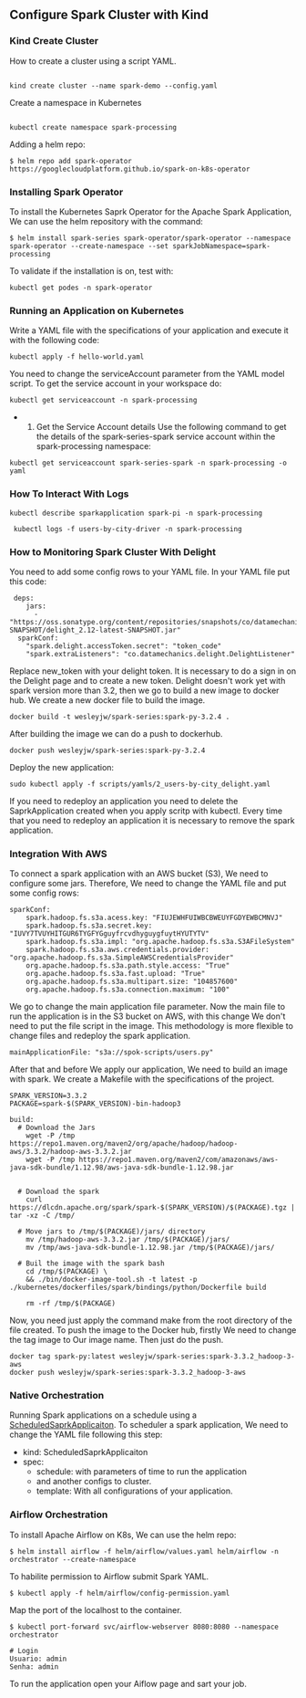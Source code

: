 ## Configure Spark Cluster with Kind

### Kind Create Cluster

How to create a cluster using a script YAML.

```

kind create cluster --name spark-demo --config.yaml

```

Create a namespace in Kubernetes

```

kubectl create namespace spark-processing

```

Adding a helm repo:

```
$ helm repo add spark-operator https://googlecloudplatform.github.io/spark-on-k8s-operator

```

### Installing Spark Operator

To install the Kubernetes Saprk Operator for the Apache Spark Application, We can use the helm repository with the command:

```
$ helm install spark-series spark-operator/spark-operator --namespace spark-operator --create-namespace --set sparkJobNamespace=spark-processing

```

To validate if the installation is on, test with:

```
kubectl get podes -n spark-operator
```

### Running an Application on Kubernetes

Write a YAML file with the specifications of your application and execute it with the following code:

```
kubectl apply -f hello-world.yaml
```

You need to change the serviceAccount parameter from the YAML model script. To get the service account in your workspace do:

```
kubectl get serviceaccount -n spark-processing
```

- 1. Get the Service Account details
Use the following command to get the details of the spark-series-spark service account within the spark-processing namespace:
```
kubectl get serviceaccount spark-series-spark -n spark-processing -o yaml
```

### How To Interact With Logs

```
kubectl describe sparkapplication spark-pi -n spark-processing

 kubectl logs -f users-by-city-driver -n spark-processing
```

### How to Monitoring Spark Cluster With Delight

You need to add some config rows to your YAML file. In your YAML file put this code: 

```
 deps:
    jars:
      - "https://oss.sonatype.org/content/repositories/snapshots/co/datamechanics/delight_2.12/latest-SNAPSHOT/delight_2.12-latest-SNAPSHOT.jar"
  sparkConf:
    "spark.delight.accessToken.secret": "token_code"
    "spark.extraListeners": "co.datamechanics.delight.DelightListener"
```

Replace new_token with your delight token. It is necessary to do a sign in on the Delight page and to create a new token. Delight doesn't work yet with spark version more than 3.2, then we go to build a new image to docker hub. We create a new docker file to build the image.

```
docker build -t wesleyjw/spark-series:spark-py-3.2.4 .
```

After building the image we can do a push to dockerhub.

```
docker push wesleyjw/spark-series:spark-py-3.2.4
```

Deploy the new application:

```
sudo kubectl apply -f scripts/yamls/2_users-by-city_delight.yaml
```

If you need to redeploy an application you need to delete the SaprkApplication created when you apply scritp with kubectl. Every time that you need to redeploy an application it is necessary to remove the spark application.

### Integration With AWS

To connect a spark application with an AWS bucket (S3), We need to configure some jars. Therefore, We need to change the YAML file and put some config rows:

```
sparkConf:
    spark.hadoop.fs.s3a.acess.key: "FIUJEWHFUIWBCBWEUYFGDYEWBCMNVJ"
    spark.hadoop.fs.s3a.secret.key: "IUVY7TVUYHITGUR6TYGFYGguyfrcvdhyguygfuytHYUTYTV"
    spark.hadoop.fs.s3a.impl: "org.apache.hadoop.fs.s3a.S3AFileSystem"
    spark.hadoop.fs.s3a.aws.credentials.provider: "org.apache.hadoop.fs.s3a.SimpleAWSCredentialsProvider"
    org.apache.hadoop.fs.s3a.path.style.access: "True"
    org.apache.hadoop.fs.s3a.fast.upload: "True"
    org.apache.hadoop.fs.s3a.multipart.size: "104857600"
    org.apache.hadoop.fs.s3a.connection.maximum: "100"
```

We go to change the main application file parameter. Now the main file to run the application is in the S3 bucket on AWS, with this change We don't need to put the file script in the image. This methodology is more flexible to change files and redeploy the spark application.

```
mainApplicationFile: "s3a://spok-scripts/users.py"
```

After that and before We apply our application, We need to build an image with spark. We create a Makefile with the specifications of the project.   


```
SPARK_VERSION=3.3.2
PACKAGE=spark-$(SPARK_VERSION)-bin-hadoop3

build:
  # Download the Jars 
	wget -P /tmp https://repo1.maven.org/maven2/org/apache/hadoop/hadoop-aws/3.3.2/hadoop-aws-3.3.2.jar
	wget -P /tmp https://repo1.maven.org/maven2/com/amazonaws/aws-java-sdk-bundle/1.12.98/aws-java-sdk-bundle-1.12.98.jar


  # Download the spark
	curl https://dlcdn.apache.org/spark/spark-$(SPARK_VERSION)/$(PACKAGE).tgz | tar -xz -C /tmp/

  # Move jars to /tmp/$(PACKAGE)/jars/ directory
	mv /tmp/hadoop-aws-3.3.2.jar /tmp/$(PACKAGE)/jars/
	mv /tmp/aws-java-sdk-bundle-1.12.98.jar /tmp/$(PACKAGE)/jars/

  # Buil the image with the spark bash
	cd /tmp/$(PACKAGE) \
	&& ./bin/docker-image-tool.sh -t latest -p ./kubernetes/dockerfiles/spark/bindings/python/Dockerfile build

	rm -rf /tmp/$(PACKAGE)
```

Now, you need just apply the command make from the root directory of the file created.
To push the image to the Docker hub, firstly We need to change the tag image to Our image name. Then just do the push. 

```
docker tag spark-py:latest wesleyjw/spark-series:spark-3.3.2_hadoop-3-aws
docker push wesleyjw/spark-series:spark-3.3.2_hadoop-3-aws
```

### Native Orchestration

Running Spark applications on a schedule using a [ScheduledSaprkApplicaiton](https://github.com/GoogleCloudPlatform/spark-on-k8s-operator/blob/master/docs/user-guide.md). To scheduler a spark application, We need to change the YAML file following this step:

- kind: ScheduledSaprkApplicaiton
- spec: 
  - schedule: with parameters of time to run the application 
  - and another configs to cluster.
  - template: With all configurations of your application.


### Airflow Orchestration

To install Apache Airflow on K8s, We can use the helm repo:

```
$ helm install airflow -f helm/airflow/values.yaml helm/airflow -n orchestrator --create-namespace
```

To habilite permission to Airflow submit Spark YAML. 

```
$ kubectl apply -f helm/airflow/config-permission.yaml

```
Map the port of the localhost to the container.

```
$ kubectl port-forward svc/airflow-webserver 8080:8080 --namespace orchestrator

# Login
Usuario: admin
Senha: admin
```

To run the application open your Aiflow page and sart your job.